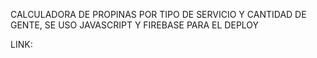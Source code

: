 CALCULADORA DE PROPINAS POR TIPO DE SERVICIO Y CANTIDAD DE GENTE, SE USO JAVASCRIPT Y FIREBASE PARA EL DEPLOY

LINK: 